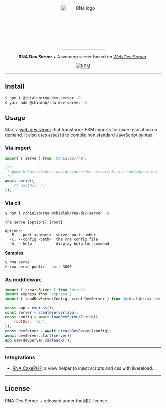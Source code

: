 <p align="center">
    <a href="https://www.chialab.io/p/rna">
        <img alt="RNA logo" width="144" height="144" src="https://raw.githack.com/chialab/rna/main/logo.svg" />
    </a>
</p>

<p align="center">
    <strong>RNA Dev Server</strong> • A webapp server based on <a href="https://modern-web.dev/docs/dev-server/overview/">Web Dev Server</a>.
</p>

<p align="center">
    <a href="https://www.npmjs.com/package/@chialab/rna-dev-server"><img alt="NPM" src="https://img.shields.io/npm/v/@chialab/rna-dev-server.svg?style=flat-square"></a>
</p>

---

## Install

```sh
$ npm i @chialab/rna-dev-server -D
$ yarn add @chialab/rna-dev-server -D
```

## Usage

Start a [web dev server](https://modern-web.dev/docs/dev-server/overview/) that transforms ESM imports for node resolution on demand. It also uses [`esbuild`](https://esbuild.github.io/) to compile non standard JavaScript syntax.

### Via import

```js
import { serve } from '@chialab/rna';

/**
 * @see https://modern-web.dev/docs/dev-server/cli-and-configuration/
 */
await serve({
    // rootDir: '.',
});
```

### Via cli

```sh
$ npm i @chialab/rna @chialab/rna-dev-server -D
```

```
rna serve [options] [root]

Options:
  -P, --port <number>  server port number
  -C, --config <path>  the rna config file
  -h, --help           display help for command
```

**Samples**

```sh
$ rna serve
$ rna serve public --port 3000
```

### As middleware

```js
import { createServer } from 'http';
import express from 'express';
import { loadDevServerConfig, createDevServer } from '@chialab/rna-dev-server';

const app = express();
const server = createServer(app);
const config = await loadDevServerConfig({
    rootDir: 'src',
});
const devServer = await createDevServer(config);
await devServer.start(server);
app.use(devServer.callback());
```

---

### Integrations

* [RNA CakePHP](https://github.com/chialab/rna-cakephp): a view helper to inject scripts and css with livereload.

---

## License

RNA Dev Server is released under the [MIT](https://github.com/chialab/rna/blob/main/packages/rna-dev-server/LICENSE) license.
